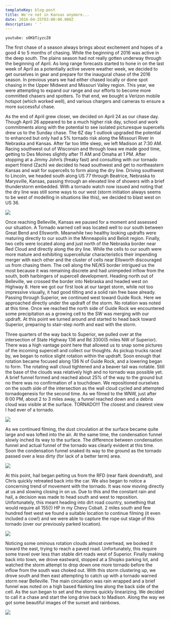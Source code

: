 ```yaml
---
templateKey: blog-post
title: We're not in Kansas anymore...
date: 2016-04-25T03:00:00.000Z
description: ' '
---
```

`youtube: sOKbTiyzcZ0`

The first chase of a season always brings about excitement and hopes of a good 4 to 5 months of chasing. While the beginning of 2016 was active in the deep south. The plains season had not really gotten underway through the beginning of April. As long range forecasts started to hone in on the last week of April as a potentially active severe weather week, we decided to get ourselves in gear and prepare for the inaugural chase of the 2016 season. In previous years we had either chased locally or done spot chasing in the Upper Midwest and Missouri Valley region. This year, we were attempting to expand our range and our efforts to become more committed chasers and spotters. To that end, we bought a Verizon mobile hotspot (which worked well), and various chargers and cameras to ensure a more successful chase. 

As the end of April grew closer, we decided on April 24 as our chase day. Though April 26 appeared to be a much higher risk day, school and work commitments along with the potential to see isolated picturesque supercells drew us to the Sunday chase. The 6Z day 1 outlook upgraded the potential to enhanced but only had a 5% tornado risk along the Missouri River in Nebraska and Kansas. After far too little sleep, we left Madison at 7:30 AM. Racing southwest out of Wisconsin and through Iowa we made good time, getting to Des Moines slightly after 11 AM and Omaha at 1 PM. After stopping at a Jimmy John’s (freaky fast) and consulting with our tornado expert friend (Zach) we decided to head southwest and get to northeastern Kansas and wait for supercells to form along the dry line. Driving southwest to Lincoln, we headed south along US 77 through Beatrice, Nebraska to Marysville, Kansas, passing through an elevated line of showers with a brief thunderstorm embedded. With a tornado watch now issued and noting that the dry line was still some ways to our west (storm initiation always seems to be west of modelling in situations like this), we decided to blast west on US 36.

![](/img/img_1509.png)

Once reaching Belleville, Kansas we paused for a moment and assessed our situation. A Tornado warned cell was located well to our south between Great Bend and Ellsworth. Meanwhile two healthy looking updrafts were maturing directly to our south in the Minneapolis and Beloit region. Finally, two cells were located along and just north of the Nebraska border near Red Cloud and directly along the dry line. While the cells to our south were more mature and exhibiting supercellular characteristics their impending merger with each other and the cluster of cells near Ellsworth discouraged us from chasing them. The cell along the NE/KS border intrigued us the most because it was remaining discrete and had unimpeded inflow from the south, both harbingers of supercell development. Heading north out of Belleville, we crossed the border into Nebraska and headed west on Highway 8. Here we got our first look at our target storm, while not too impressive visually, it had good tilting and a solid rain free base already. Passing through Superior, we continued west toward Guide Rock. Here we approached directly under the updraft of the storm. No rotation was noted at this time. Once we reached the north side of Guide Rock we encountered some precipitation as a growing cell to the SW was merging with our updraft. At this point we turned around and started to head back toward Superior, preparing to stair-step north and east with the storm.

Three quarters of the way back to Superior, we pulled over at the intersection of State Highway 136 and Rd 3300(5 miles NW of Superior). There was a high vantage point here that allowed us to snap some pictures of the incoming supercell and collect our thoughts. As pickup trucks raced by, we began to notice slight rotation within the updraft. Soon enough that rotation became focused along 136 N of Guide Rock, and a lowering began to form. The rotating wall cloud tightened and a beaver tail was notable. Still the base of the clouds was relatively high and no tornado was possible yet. A brief funnel formed and reached about 25% of the way to the ground but no there was no confirmation of a touchdown. We repositioned ourselves on the south side of the intersection as the wall cloud cycled and attempted tornadogenesis for the second time. As we filmed to the WNW, just after 6:00 PM, about 2 to 3 miles away, a funnel reached down and a debris cloud was visible at the surface. TORNADO!!! The closest and clearest view I had ever of a tornado. 

![](/img/img_1552.png)

As we continued filming, the dust circulation at the surface became quite large and was lofted into the air. At the same time, the condensation funnel slowly inched its way to the surface. The difference between condensation funnel and actual funnel of the tornado was clearly evident at this time. Soon the condensation funnel snaked its way to the ground as the tornado passed over a less dirty (for lack of a better term) area. 

![](/img/img_1562.jpg)

At this point, hail began pelting us from the RFD (rear flank downdraft), and Chris quickly retreated back into the car. We also began to notice a concerning trend of movement with the tornado. It was now moving directly at us and slowing closing in on us. Due to this and the constant rain and hail, a decision was made to head south and west to reposition. Unfortunately, this meant heading into dirt road country, something that would require all 155(!) HP in my Chevy Cobalt. 2 miles south and few hundred feet west we found a suitable location to continue filming (it even included a cow!) and we were able to capture the rope out stage of this tornado (over our previously parked location). 

![](/img/imag0015.jpg)

Noticing some ominous rotation clouds almost overhead, we booked it toward the east, trying to reach a paved road. Unfortunately, this require some travel over less than stable dirt roads west of Superior. Finally making back into town, we drove eastward, stopped at a Shopko parking lot, and watched the storm attempt to drop down one more tornado before the inflow from the south was choked out. With this storm clustering up, we drove south and then east attempting to catch up with a tornado warned storm near Belleville. The main circulation was rain wrapped and a brief funnel was noted on a high based flanking line along the back side of the cell. As the sun began to set and the storms quickly linearizing. We decided to call it a chase and start the long drive back to Madison. Along the way we got some beautiful images of the sunset and rainbows. 

![](/img/img_0010.jpg)
